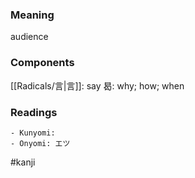 ### Meaning

audience

### Components

[[Radicals/言|言]]: say 曷: why; how; when

### Readings

```
- Kunyomi: 
- Onyomi: エツ
```

#kanji
